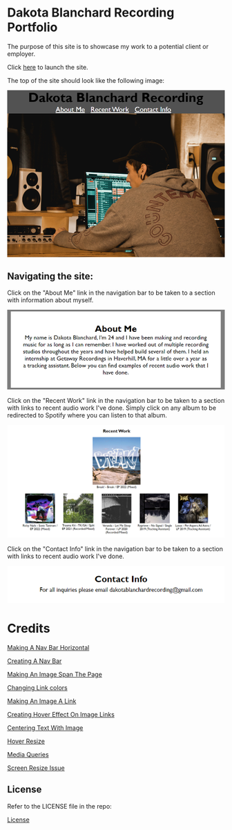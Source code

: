 # Dakota Blanchard Recording Portfolio

The purpose of this site is to showcase my work to a potential client or employer.

Click [here](https://dakotablanchard.github.io/dbr-portfolio/) to launch the site.

The top of the site should look like the following image:

![Screenshot of deployed site](./assets/images/live-site1.png)

## Navigating the site:
Click on the "About Me" link in the navigation bar to be taken to a section with information about myself.

![Screenshot of about me section](./assets/images/about-me.png)

Click on the "Recent Work" link in the navigation bar to be taken to a section with links to recent audio work I've done.
Simply click on any album to be redirected to Spotify where you can listen to that album.

![Screenshot of recent work section](./assets/images/recent-work.png)

Click on the "Contact Info" link in the navigation bar to be taken to a section with links to recent audio work I've done.

![Screenshot of contact info section](./assets/images/contact-info.png)

# Credits

[Making A Nav Bar Horizontal](https://www.w3schools.com/css/css_navbar_horizontal.asp)

[Creating A Nav Bar](https://www.youtube.com/watch?v=oLgtucwjVII)

[Making An Image Span The Page](https://stackoverflow.com/questions/12082913/with-css-how-do-i-make-an-image-span-the-full-width-of-the-page-as-a-background)

[Changing Link colors](https://www.youtube.com/watch?v=kWZ-8DA58nU)

[Making An Image A Link](https://www.tutorialspoint.com/How-to-use-an-image-as-a-link-in-HTML)

[Creating Hover Effect On Image Links](https://www.youtube.com/watch?v=Himo9n0BaDw)

[Centering Text With Image](https://stackoverflow.com/questions/1225130/how-can-i-align-text-directly-beneath-an-image)

[Hover Resize](https://www.w3schools.com/howto/howto_css_zoom_hover.asp)

[Media Queries](https://www.youtube.com/watch?v=2KL-z9A56SQ&t=180s)

[Screen Resize Issue](https://stackoverflow.com/questions/4612307/website-has-strange-whitespace-on-right-side-of-the-page-when-the-browser-is-res)

## License

Refer to the LICENSE file in the repo:

[License](https://github.com/dakotablanchard/dbr-portfolio/blob/main/LICENSE)